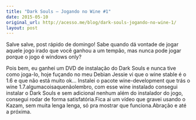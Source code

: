 ```yaml
---
title: "Dark Souls – Jogando no Wine #1"
date: 2015-05-10
original_url: http://acesso.me/blog/dark-souls-jogando-no-wine-1/
layout: post
---
```


Salve salve, post rápido de domingo!
Sabe quando dá vontade de jogar aquele jogo irado que você ganhou a um tempão, mas nunca pode jogar porque o jogo é windows only?

Pois bem, eu ganhei um DVD de instalação do Dark Souls e nunca tive como joga-lo, hoje fuçando no meu Debian Jessie vi que o wine stable é o 1.6 e que não está muito ok... Instalei o pacote wine-development que trás o wine 1.7.algumacoisaquenãolembro, com esse wine instalado consegui instalar o Dark Souls e sem adicional nenhum além do instalador do jogo, consegui rodar de forma satisfatória.Fica ai um vídeo que gravei usando o Kazam, sem muita lenga lenga, só pra mostrar que funciona.Abração e até a próxima.